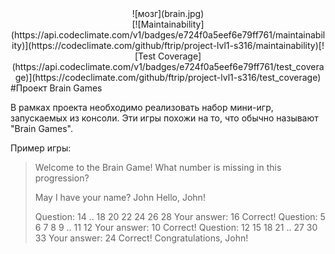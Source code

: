 <center>![мозг](brain.jpg)</center>
<center>[![Maintainability](https://api.codeclimate.com/v1/badges/e724f0a5eef6e79ff761/maintainability)](https://codeclimate.com/github/ftrip/project-lvl1-s316/maintainability)[![Test Coverage](https://api.codeclimate.com/v1/badges/e724f0a5eef6e79ff761/test_coverage)](https://codeclimate.com/github/ftrip/project-lvl1-s316/test_coverage)</center>
#Проект Brain Games

В рамках проекта необходимо реализовать набор мини-игр, запускаемых из консоли. Эти игры похожи на то, что обычно называют "Brain Games".

Пример игры:

> Welcome to the Brain Game!
> What number is missing in this progression?
>
> May I have your name? John
> Hello, John!
>
> Question: 14 .. 18 20 22 24 26 28
> Your answer: 16
> Correct!
> Question: 5 6 7 8 9 .. 11 12
> Your answer: 10
> Correct!
> Question: 12 15 18 21 .. 27 30 33
> Your answer: 24
> Correct!
> Congratulations, John!

